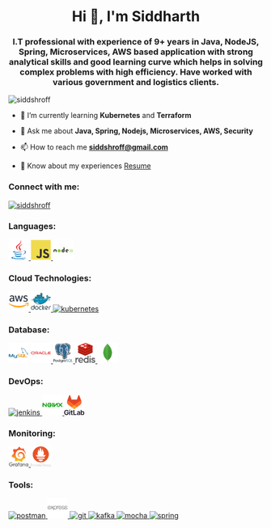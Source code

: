 <h1 align="center">Hi 👋, I'm Siddharth</h1>
<h3 align="center">I.T professional with experience of 9+ years in Java, NodeJS, Spring, Microservices, AWS based application with strong analytical skills and good learning curve which helps in solving complex problems with high efficiency. Have worked with various government and logistics clients.</h3>

<p align="left"> <img src="https://komarev.com/ghpvc/?username=siddshroff&label=Profile%20views&color=0e75b6&style=flat" alt="siddshroff" /> </p>

- 🌱 I’m currently learning **Kubernetes** and **Terraform**

- 💬 Ask me about **Java, Spring, Nodejs, Microservices, AWS, Security**

- 📫 How to reach me **siddshroff@gmail.com**

- 📄 Know about my experiences <a href="https://github.com/siddshroff/siddshroff/blob/main/Siddharth_Shroff_Senior_Software_Engineer.pdf">Resume</a>

<h3 align="left">Connect with me:</h3>
<p align="left">
<a href="https://linkedin.com/in/siddshroff" target="blank"><img align="center" src="https://raw.githubusercontent.com/rahuldkjain/github-profile-readme-generator/master/src/images/icons/Social/linked-in-alt.svg" alt="siddshroff" height="30" width="40" /></a>
</p>

<h3 align="left">Languages:</h3>
<p align="left">
<a href="https://www.java.com" target="_blank" rel="noreferrer"> <img src="https://raw.githubusercontent.com/devicons/devicon/master/icons/java/java-original.svg" alt="java" width="40" height="40"/> </a> <a href="https://developer.mozilla.org/en-US/docs/Web/JavaScript" target="_blank" rel="noreferrer"> <img src="https://raw.githubusercontent.com/devicons/devicon/master/icons/javascript/javascript-original.svg" alt="javascript" width="40" height="40"/> </a> <a href="https://nodejs.org" target="_blank" rel="noreferrer"> <img src="https://raw.githubusercontent.com/devicons/devicon/master/icons/nodejs/nodejs-original-wordmark.svg" alt="nodejs" width="40" height="40"/> </a>
</p>
<h3 align="left">Cloud Technologies:</h3>
<p align="left">
<a href="https://aws.amazon.com" target="_blank" rel="noreferrer"> <img src="https://raw.githubusercontent.com/devicons/devicon/master/icons/amazonwebservices/amazonwebservices-original-wordmark.svg" alt="aws" width="40" height="40"/> </a> <a href="https://www.docker.com/" target="_blank" rel="noreferrer"> <img src="https://raw.githubusercontent.com/devicons/devicon/master/icons/docker/docker-original-wordmark.svg" alt="docker" width="40" height="40"/> </a> <a href="https://kubernetes.io" target="_blank" rel="noreferrer"> <img src="https://www.vectorlogo.zone/logos/kubernetes/kubernetes-icon.svg" alt="kubernetes" width="40" height="40"/> </a>
</p>
<h3 align="left">Database:</h3>
<p align="left">
<a href="https://www.mysql.com/" target="_blank" rel="noreferrer"> <img src="https://raw.githubusercontent.com/devicons/devicon/master/icons/mysql/mysql-original-wordmark.svg" alt="mysql" width="40" height="40"/></a> <a href="https://www.oracle.com/" target="_blank" rel="noreferrer"> <img src="https://raw.githubusercontent.com/devicons/devicon/master/icons/oracle/oracle-original.svg" alt="oracle" width="40" height="40"/> </a> <a href="https://www.postgresql.org" target="_blank" rel="noreferrer"> <img src="https://raw.githubusercontent.com/devicons/devicon/master/icons/postgresql/postgresql-original-wordmark.svg" alt="postgresql" width="40" height="40"/> </a> <a href="https://redis.io" target="_blank" rel="noreferrer"> <img src="https://raw.githubusercontent.com/devicons/devicon/master/icons/redis/redis-original-wordmark.svg" alt="redis" width="40" height="40"/> </a> <a href="https://www.mongodb.com/" target="_blank" rel="noreferrer"> <img src="https://raw.githubusercontent.com/devicons/devicon/master/icons/mongodb/mongodb-original.svg" alt="mongodb" width="40" height="40"/> </a>
</p>
<h3 align="left">DevOps:</h3>
<p align="left">
<a href="https://www.jenkins.io" target="_blank" rel="noreferrer"> <img src="https://www.vectorlogo.zone/logos/jenkins/jenkins-icon.svg" alt="jenkins" width="40" height="40"/> </a> <a href="https://www.nginx.com" target="_blank" rel="noreferrer"> <img src="https://raw.githubusercontent.com/devicons/devicon/master/icons/nginx/nginx-original.svg" alt="nginx" width="40" height="40"/> </a> <a href="https://about.gitlab.com/" target="_blank" rel="noreferrer"> <img src="https://github.com/devicons/devicon/blob/master/icons/gitlab/gitlab-original-wordmark.svg" alt="nginx" width="40" height="40"/> </a>
</p>
<h3 align="left">Monitoring:</h3>
<p align="left"><a href="https://grafana.com/" target="_blank" rel="noreferrer"> <img src="https://github.com/devicons/devicon/blob/master/icons/grafana/grafana-original-wordmark.svg" alt="grafana" width="40" height="40"/> </a> <a href="https://prometheus.io/" target="_blank" rel="noreferrer"> <img src="https://github.com/devicons/devicon/blob/master/icons/prometheus/prometheus-original-wordmark.svg" alt="prometheus" width="40" height="40"/> </a>
</p>
<h3 align="left">Tools:</h3>
<p align="left">
 <a href="https://postman.com" target="_blank" rel="noreferrer"> <img src="https://www.vectorlogo.zone/logos/getpostman/getpostman-icon.svg" alt="postman" width="40" height="40"/> </a> <a href="https://expressjs.com" target="_blank" rel="noreferrer"> <img src="https://raw.githubusercontent.com/devicons/devicon/master/icons/express/express-original-wordmark.svg" alt="express" width="40" height="40"/> </a> <a href="https://git-scm.com/" target="_blank" rel="noreferrer"> <img src="https://www.vectorlogo.zone/logos/git-scm/git-scm-icon.svg" alt="git" width="40" height="40"/> </a>  <a href="https://kafka.apache.org/" target="_blank" rel="noreferrer"> <img src="https://www.vectorlogo.zone/logos/apache_kafka/apache_kafka-icon.svg" alt="kafka" width="40" height="40"/> </a> <a href="https://mochajs.org" target="_blank" rel="noreferrer"> <img src="https://www.vectorlogo.zone/logos/mochajs/mochajs-icon.svg" alt="mocha" width="40" height="40"/> </a>  <a href="https://spring.io/" target="_blank" rel="noreferrer"> <img src="https://www.vectorlogo.zone/logos/springio/springio-icon.svg" alt="spring" width="40" height="40"/> </a> </p>
